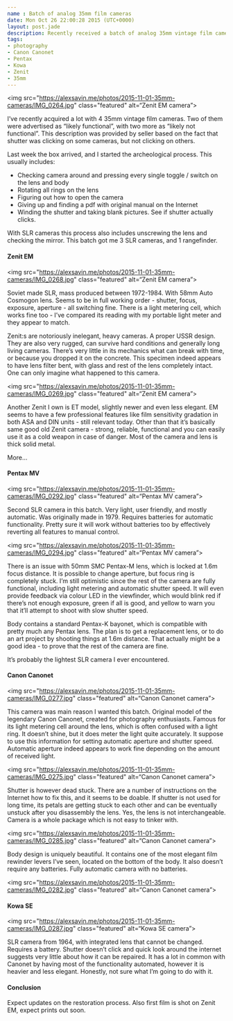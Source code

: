 ```yaml
---
name : Batch of analog 35mm film cameras
date: Mon Oct 26 22:00:28 2015 (UTC+0000)
layout: post.jade
description: Recently received a batch of analog 35mm vintage film cameras. This post contains first impressions, pictures and plans of repair. Featuring Zenit EM, Pentax MV, Canon Canonet and Kowa SE cameras.
tags:
- photography
- Canon Canonet
- Pentax
- Kowa
- Zenit
- 35mm
---
```


<img src="https://alexsavin.me/photos/2015-11-01-35mm-cameras/IMG_0264.jpg" class="featured" alt=“Zenit EM camera”>

I’ve recently acquired a lot with 4 35mm vintage film cameras. Two of them were advertised as “likely functional”, with two more as “likely not functional”. This description was provided by seller based on the fact that shutter was clicking on some cameras, but not clicking on others.

Last week the box arrived, and I started the archeological process. This usually includes:

* Checking camera around and pressing every single toggle / switch on the lens and body
* Rotating all rings on the lens
* Figuring out how to open the camera
* Giving up and finding a pdf with original manual on the Internet
* Winding the shutter and taking blank pictures. See if shutter actually clicks.

With SLR cameras this process also includes unscrewing the lens and checking the mirror. This batch got me 3 SLR cameras, and 1 rangefinder.

#### Zenit EM

<img src="https://alexsavin.me/photos/2015-11-01-35mm-cameras/IMG_0268.jpg" class="featured" alt=“Zenit EM camera”>

Soviet made SLR, mass produced between 1972-1984. With 58mm Auto Cosmogon lens. Seems to be in full working order - shutter, focus, exposure, aperture - all switching fine. There is a light metering cell, which works fine too - I’ve compared its reading with my portable light meter and they appear to match.

Zenit:s are notoriously inelegant, heavy cameras. A proper USSR design. They are also very rugged, can survive hard conditions and generally long living cameras. There’s very little in its mechanics what can break with time, or because you dropped it on the concrete. This specimen indeed appears to have lens filter bent, with glass and rest of the lens completely intact. One can only imagine what happened to this camera.

<img src="https://alexsavin.me/photos/2015-11-01-35mm-cameras/IMG_0269.jpg" class="featured" alt=“Zenit EM camera”>

Another Zenit I own is ET model, slightly newer and even less elegant. EM seems to have a few professional features like film sensitivity gradation in both ASA and DIN units - still relevant today. Other than that it’s basically same good old Zenit camera - strong, reliable, functional and you can easily use it as a cold weapon in case of danger. Most of the camera and lens is thick solid metal.

More...

#### Pentax MV

<img src="https://alexsavin.me/photos/2015-11-01-35mm-cameras/IMG_0292.jpg" class="featured" alt=“Pentax MV camera”>

Second SLR camera in this batch. Very light, user friendly, and mostly automatic. Was originally made in 1979. Requires batteries for automatic functionality. Pretty sure it will work without batteries too by effectively reverting all features to manual control.

<img src="https://alexsavin.me/photos/2015-11-01-35mm-cameras/IMG_0294.jpg" class="featured" alt=“Pentax MV camera”>

There is an issue with 50mm SMC Pentax-M lens, which is locked at 1.6m focus distance. It is possible to change aperture, but focus ring is completely stuck. I’m still optimistic since the rest of the camera are fully functional, including light metering and automatic shutter speed. It will even provide feedback via colour LED in the viewfinder, which would blink red if there’s not enough exposure, green if all is good, and yellow to warn you that it’ll attempt to shoot with slow shutter speed.

Body contains a standard Pentax-K bayonet, which is compatible with pretty much any Pentax lens. The plan is to get a replacement lens, or to do an art project by shooting things at 1.6m distance. That actually might be a good idea - to prove that the rest of the camera are fine.

It’s probably the lightest SLR camera I ever encountered.

#### Canon Canonet

<img src="https://alexsavin.me/photos/2015-11-01-35mm-cameras/IMG_0277.jpg" class="featured" alt=“Canon Canonet camera”>

This camera was main reason I wanted this batch. Original model of the legendary Canon Canonet, created for photography enthusiasts. Famous for its light metering cell around the lens, which is often confused with a light ring. It doesn’t shine, but it does meter the light quite accurately. It suppose to use this information for setting automatic aperture and shutter speed. Automatic aperture indeed appears to work fine depending on the amount of received light. 

<img src="https://alexsavin.me/photos/2015-11-01-35mm-cameras/IMG_0275.jpg" class="featured" alt=“Canon Canonet camera”>

Shutter is however dead stuck. There are a number of instructions on the Internet how to fix this, and it seems to be doable. If shutter is not used for long time, its petals are getting stuck to each other and can be eventually unstuck after you disassembly the lens. Yes, the lens is not interchangeable. Camera is a whole package which is not easy to tinker with.

<img src="https://alexsavin.me/photos/2015-11-01-35mm-cameras/IMG_0285.jpg" class="featured" alt=“Canon Canonet camera”>

Body design is uniquely beautiful. It contains one of the most elegant film rewinder levers I’ve seen, located on the bottom of the body. It also doesn’t require any batteries. Fully automatic camera with no batteries.

<img src="https://alexsavin.me/photos/2015-11-01-35mm-cameras/IMG_0282.jpg" class="featured" alt=“Canon Canonet camera”>

#### Kowa SE

<img src="https://alexsavin.me/photos/2015-11-01-35mm-cameras/IMG_0287.jpg" class="featured" alt=“Kowa SE camera”>

SLR camera from 1964, with integrated lens that cannot be changed. Requires a battery. Shutter doesn’t click and quick look around the internet suggests very little about how it can be repaired. It has a lot in common with Canonet by having most of the functionality automated, however it is heavier and less elegant. Honestly, not sure what I’m going to do with it.

#### Conclusion

Expect updates on the restoration process. Also first film is shot on Zenit EM, expect prints out soon.
